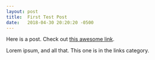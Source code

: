 ```yaml
---
layout: post
title:  First Test Post
date:   2018-04-30 20:20:20 -0500
---
```


Here is a post. Check out <a href="#">this awesome link</a>.

Lorem ipsum, and all that. This one is in the links category.